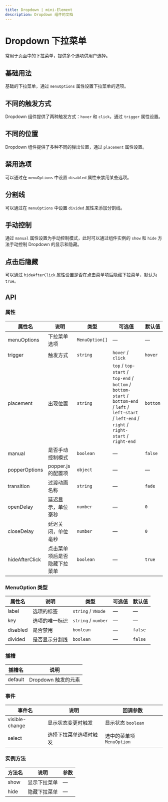 ```yaml
---
title: Dropdown | mini-Element
description: Dropdown 组件的文档
---
```


# Dropdown 下拉菜单

常用于页面中的下拉菜单，提供多个选项供用户选择。

## 基础用法

基础的下拉菜单，通过 `menuOptions` 属性设置下拉菜单的选项。

<preview path="../demo/Dropdown/Basic.vue" title="基础用法" description="Dropdown组件的基础用法"></preview>

## 不同的触发方式

Dropdown 组件提供了两种触发方式：`hover` 和 `click`，通过 `trigger` 属性设置。

<preview path="../demo/Dropdown/Trigger.vue" title="触发方式" description="通过 trigger 属性设置触发方式"></preview>

## 不同的位置

Dropdown 组件提供了多种不同的弹出位置，通过 `placement` 属性设置。

<preview path="../demo/Dropdown/Placement.vue" title="弹出位置" description="通过 placement 属性设置弹出位置"></preview>

## 禁用选项

可以通过在 `menuOptions` 中设置 `disabled` 属性来禁用某些选项。

<preview path="../demo/Dropdown/Disabled.vue" title="禁用选项" description="通过 disabled 属性禁用某些选项"></preview>

## 分割线

可以通过在 `menuOptions` 中设置 `divided` 属性来添加分割线。

<preview path="../demo/Dropdown/Divided.vue" title="分割线" description="通过 divided 属性添加分割线"></preview>

## 手动控制

通过 `manual` 属性设置为手动控制模式，此时可以通过组件实例的 `show` 和 `hide` 方法手动控制 Dropdown 的显示和隐藏。

<preview path="../demo/Dropdown/Manual.vue" title="手动控制" description="通过 manual 属性和组件实例方法控制显示隐藏"></preview>

## 点击后隐藏

可以通过 `hideAfterClick` 属性设置是否在点击菜单项后隐藏下拉菜单，默认为 `true`。

<preview path="../demo/Dropdown/HideAfterClick.vue" title="点击后隐藏" description="通过 hideAfterClick 属性设置点击后是否隐藏"></preview>

## API

### 属性

| 属性名         | 说明                                      | 类型                | 可选值                                                                                                                                                  | 默认值   |
| -------------- | ----------------------------------------- | ------------------- | ------------------------------------------------------------------------------------------------------------------------------------------------------- | -------- |
| menuOptions    | 下拉菜单选项                              | `MenuOption[]`      | —                                                                                                                                                       | —        |
| trigger        | 触发方式                                  | `string`            | `hover` / `click`                                                                                                                                       | `hover`  |
| placement      | 出现位置                                  | `string`            | `top` / `top-start` / `top-end` / `bottom` / `bottom-start` / `bottom-end` / `left` / `left-start` / `left-end` / `right` / `right-start` / `right-end` | `bottom` |
| manual         | 是否手动控制模式                          | `boolean`           | —                                                                                                                                                       | `false`  |
| popperOptions  | popper.js 的配置项                        | `object`            | —                                                                                                                                                       | —        |
| transition     | 过渡动画名称                              | `string`            | —                                                                                                                                                       | `fade`   |
| openDelay      | 延迟显示，单位毫秒                        | `number`            | —                                                                                                                                                       | `0`      |
| closeDelay     | 延迟关闭，单位毫秒                        | `number`            | —                                                                                                                                                       | `0`      |
| hideAfterClick | 点击菜单项后是否隐藏下拉菜单              | `boolean`           | —                                                                                                                                                       | `true`   |

### MenuOption 类型

| 属性名   | 说明           | 类型               | 可选值 | 默认值  |
| -------- | -------------- | ------------------ | ------ | ------- |
| label    | 选项的标签     | `string` / `VNode` | —      | —       |
| key      | 选项的唯一标识 | `string` / `number`| —      | —       |
| disabled | 是否禁用       | `boolean`          | —      | `false` |
| divided  | 是否显示分割线 | `boolean`          | —      | `false` |

### 插槽

| 插槽名  | 说明                 |
| ------- | -------------------- |
| default | Dropdown 触发的元素  |

### 事件

| 事件名         | 说明                   | 回调参数                      |
| -------------- | ---------------------- | ----------------------------- |
| visible-change | 显示状态变更时触发     | 显示状态 `boolean`            |
| select         | 选择下拉菜单选项时触发 | 选中的菜单项 `MenuOption`     |

### 实例方法

| 方法名 | 说明           | 参数 |
| ------ | -------------- | ---- |
| show   | 显示下拉菜单   | —    |
| hide   | 隐藏下拉菜单   | —    |